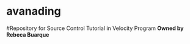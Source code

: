 # avanading
#Repository for Source Control Tutorial in Velocity Program
<b>Owned by Rebeca Buarque</b>
